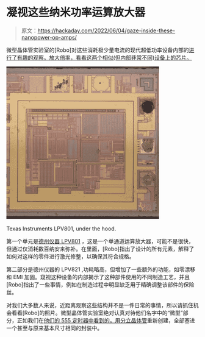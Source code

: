 # 凝视这些纳米功率运算放大器

> 原文：<https://hackaday.com/2022/06/04/gaze-inside-these-nanopower-op-amps/>

微型晶体管实验室的[Robo]对这些消耗极少量电流的现代超低功率设备内部的[进行了有趣的观察。放大倍率，看看这两个相似(但内部非常不同)设备上的芯片。](https://www.tinytransistors.net/2022/02/19/ti-lpv801-and-lpv821/)

[![](img/e783f4f7679de2e694081878d1d89f80.png)](https://hackaday.com/wp-content/uploads/2022/06/LPV801-die-shot.jpg)

Texas Instruments LPV801, under the hood.

第一个单元是[德州仪器 LPV801](https://www.ti.com/product/LPV801) ，这是一个单通道运算放大器，可能不是很快，但通过仅消耗数百纳安来弥补。在里面，[Robo]指出了设计的所有元素，解释了如何对这样的零件进行激光修整，以确保其符合规格。

第二部分是德州仪器的 LPV821 ,功耗略高，但增加了一些额外的功能，如零漂移和 EMI 加固。窥视这种设备的内部揭示了这种部件使用的不同制造工艺，并且[Robo]指出了一些事情，例如在制造过程中明显缺乏用于精确调整该部件的保险丝。

对我们大多数人来说，近距离观察这些结构并不是一件日常的事情，所以请抓住机会看看[Robo]的照片。微型晶体管实验室绝对认真对待他们名字中的“微型”部分，正如我们在[他们的 555 定时器中看到的，用分立晶体管](https://hackaday.com/2021/05/11/smallest-discrete-transistor-555-timer/)重新创建，全部塞进一个甚至与原来基本尺寸相同的封装中。